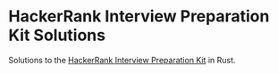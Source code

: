 # HackerRank Interview Preparation Kit Solutions

Solutions to the [HackerRank Interview Preparation
Kit](https://hackerrank.com/interview/interview-preparation-kit/) in Rust.
